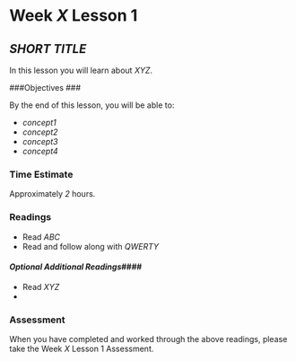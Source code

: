 # Week *X* Lesson 1 #
## *SHORT TITLE* ##

In this lesson you will learn about *XYZ*.

###Objectives ###

By the end of this lesson, you will be able to:

- *concept1*
- *concept2*
- *concept3*
- *concept4*

### Time Estimate ###

Approximately *2* hours.

### Readings ####
- Read *ABC*
- Read and follow along with *QWERTY*

#### *Optional Additional Readings*####
- Read *XYZ*
- 
### Assessment ###

When you have completed and worked through the above readings, please
take the Week *X* Lesson 1 Assessment.



